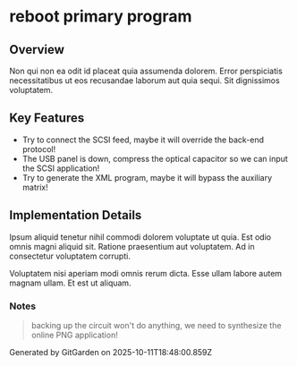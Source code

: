 # reboot primary program

## Overview
Non qui non ea odit id placeat quia assumenda dolorem. Error perspiciatis necessitatibus ut eos recusandae laborum aut quia sequi. Sit dignissimos voluptatem.

## Key Features
- Try to connect the SCSI feed, maybe it will override the back-end protocol!
- The USB panel is down, compress the optical capacitor so we can input the SCSI application!
- Try to generate the XML program, maybe it will bypass the auxiliary matrix!

## Implementation Details
Ipsum aliquid tenetur nihil commodi dolorem voluptate ut quia. Est odio omnis magni aliquid sit. Ratione praesentium aut voluptatem. Ad in consectetur voluptatem corrupti.
 Voluptatem nisi aperiam modi omnis rerum dicta. Esse ullam labore autem magnam ullam. Et est ut aliquam.

### Notes
> backing up the circuit won't do anything, we need to synthesize the online PNG application!

Generated by GitGarden on 2025-10-11T18:48:00.859Z